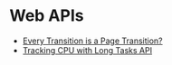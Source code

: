 # Web APIs

- [Every Transition is a Page Transition?](https://www.oddbird.net/2022/06/29/shared-elements)
- [Tracking CPU with Long Tasks API](https://calendar.perfplanet.com/2017/tracking-cpu-with-long-tasks-api)
